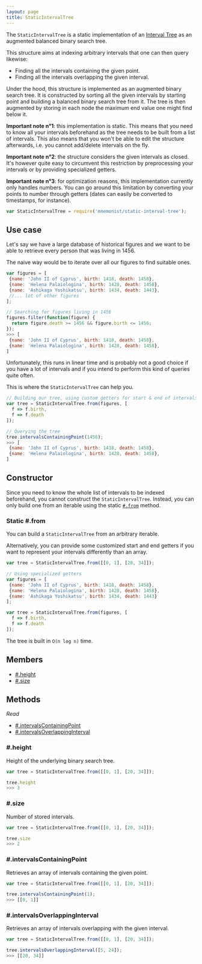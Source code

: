 ```yaml
---
layout: page
title: StaticIntervalTree
---
```


The `StaticIntervalTree` is a static implementation of an [Interval Tree](https://en.wikipedia.org/wiki/Interval_tree) as an augmented balanced binary search tree.

This structure aims at indexing arbitrary intervals that one can then query likewise:

* Finding all the intervals containing the given point.
* Finding all the intervals overlapping the given interval.

Under the hood, this structure is implemented as an augmented binary search tree. It is constructed by sorting all the given intervals by starting point and building a balanced binary search tree from it. The tree is then augmented by storing in each node the maximum end value one might find below it.

**Important note n°1**: this implementation is static. This means that you need to know all your intervals beforehand as the tree needs to be built from a list of intervals. This also means that you won't be able to edit the structure afterwards, i.e. you cannot add/delete intervals on the fly.

**Important note n°2**: the structure considers the given intervals as closed. It's however quite easy to circumvent this restriction by preprocessing your intervals or by providing specialized getters.

**Important note n°3**: for optimization reasons, this implementation currently only handles numbers. You can go around this limitation by converting your points to number through getters (dates can easily be converted to timestamps, for instance).

```js
var StaticIntervalTree = require('mnemonist/static-interval-tree');
```

## Use case

Let's say we have a large database of historical figures and we want to be able to retrieve every person that was living in 1456.

The naive way would be to iterate over all our figures to find suitable ones.

```js
var figures = [
 {name: 'John II of Cyprus', birth: 1418, death: 1458},
 {name: 'Helena Palaiologina', birth: 1428, death: 1458},
 {name: 'Ashikaga Yoshikatsu', birth: 1434, death: 1443},
 //... lot of other figures
];

// Searching for figures living in 1456
figures.filter(function(figure) {
  return figure.death >= 1456 && figure.birth <= 1456;
});
>>> [
 {name: 'John II of Cyprus', birth: 1418, death: 1458},
 {name: 'Helena Palaiologina', birth: 1428, death: 1458},
]
```

Unfortunately, this runs in linear time and is probably not a good choice if you have a lot of intervals and if you intend to perform this kind of queries quite often.

This is where the `StaticIntervalTree` can help you.

```js
// Building our tree, using custom getters for start & end of intervals
var tree = StaticIntervalTree.from(figures, [
  f => f.birth,
  f => f.death
]);

// Querying the tree
tree.intervalsContainingPoint(1456);
>>> [
 {name: 'John II of Cyprus', birth: 1418, death: 1458},
 {name: 'Helena Palaiologina', birth: 1428, death: 1458},
]
```

## Constructor

Since you need to know the whole list of intervals to be indexed beforehand, you cannot construct the `StaticIntervalTree`. Instead, you can only build one from an iterable using the static [`#.from`](#static-from) method.

### Static #.from

You can build a `StaticIntervalTree` from an arbitrary iterable.

Alternatively, you can provide some customized start and end getters if you want to represent your intervals differently than an array.

```js
var tree = StaticIntervalTree.from([[0, 1], [20, 34]]);

// Using specialized getters
var figures = [
 {name: 'John II of Cyprus', birth: 1418, death: 1458},
 {name: 'Helena Palaiologina', birth: 1428, death: 1458},
 {name: 'Ashikaga Yoshikatsu', birth: 1434, death: 1443}
];

var tree = StaticIntervalTree.from(figures, [
  f => f.birth,
  f => f.death
]);
```

The tree is built in `O(n log n)` time.

## Members

* [#.height](#height)
* [#.size](#size)

## Methods

*Read*

* [#.intervalsContainingPoint](#peintervalsontainingoint)
* [#.intervalsOverlappingInterval](#intervalsoverlappinginterval)

### #.height

Height of the underlying binary search tree.

```js
var tree = StaticIntervalTree.from([[0, 1], [20, 34]]);

tree.height
>>> 3
```

### #.size

Number of stored intervals.

```js
var tree = StaticIntervalTree.from([[0, 1], [20, 34]]);

tree.size
>>> 2
```

### #.intervalsContainingPoint

Retrieves an array of intervals containing the given point.

```js
var tree = StaticIntervalTree.from([[0, 1], [20, 34]]);

tree.intervalsContainingPoint(1);
>>> [[0, 1]]
```

### #.intervalsOverlappingInterval

Retrieves an array of intervals overlapping with the given interval.

```js
var tree = StaticIntervalTree.from([[0, 1], [20, 34]]);

tree.intervalsOverlappingInterval([5, 24]);
>>> [[20, 34]]
```

